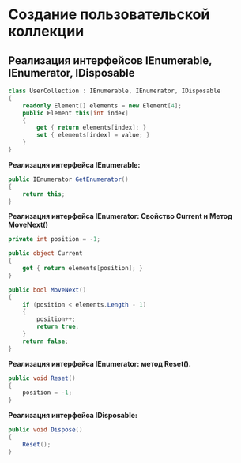 # Создание пользовательской коллекции

## Реализация интерфейсов IEnumerable, IEnumerator, IDisposable    

```c#
class UserCollection : IEnumerable, IEnumerator, IDisposable
{
    readonly Element[] elements = new Element[4];
    public Element this[int index]
    {
        get { return elements[index]; }
        set { elements[index] = value; }
    }    
}
```

**Реализация интерфейса IEnumerable:**

```c#
public IEnumerator GetEnumerator()
{
    return this;
}    
```

**Реализация интерфейса IEnumerator: Свойство Current и Метод MoveNext()**

```c#
private int position = -1;

public object Current
{
    get { return elements[position]; }
}

public bool MoveNext()
{
    if (position < elements.Length - 1)
    {
        position++;
        return true;
    }
    return false;
}  
```

**Реализация интерфейса IEnumerator: метод Reset().**

```c#
public void Reset()
{
    position = -1;
}
```

**Реализация интерфейса IDisposable:**

```c#
public void Dispose()
{
    Reset();
}
```

